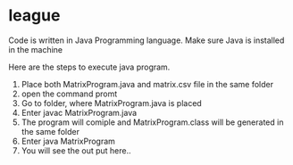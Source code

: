 # league

Code is written in Java Programming language. 
Make sure Java is installed in the machine

Here are the steps to execute java program.


1) Place both MatrixProgram.java and matrix.csv file in the same folder
2) open the command promt  
3) Go to folder, where MatrixProgram.java is placed
4) Enter javac MatrixProgram.java
5) The program will comiple and MatrixProgram.class will be generated in the same folder
6) Enter java MatrixProgram
7) You will see the out put here..
